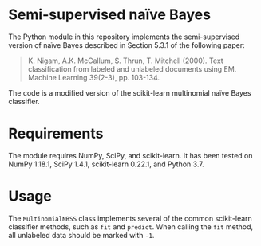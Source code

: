 # Semi-supervised naïve Bayes

The Python module in this repository implements the semi-supervised version of naïve Bayes described in Section 5.3.1 of the following paper:

>K. Nigam, A.K. McCallum, S. Thrun, T. Mitchell (2000). Text classification from labeled and unlabeled documents using EM. Machine Learning 39(2-3), pp. 103-134.

The code is a modified version of the scikit-learn multinomial naïve Bayes classifier.

# Requirements

The module requires NumPy, SciPy, and scikit-learn.  It has been tested on NumPy 1.18.1, SciPy 1.4.1, scikit-learn 0.22.1, and Python 3.7.

# Usage

The `MultinomialNBSS` class implements several of the common scikit-learn classifier methods, such as `fit` and `predict`.  When calling the `fit` method, all unlabeled data should be marked with `-1`.
